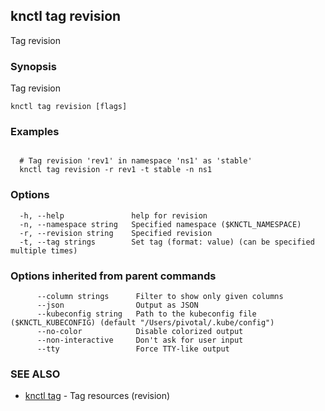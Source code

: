 ## knctl tag revision

Tag revision

### Synopsis

Tag revision

```
knctl tag revision [flags]
```

### Examples

```

  # Tag revision 'rev1' in namespace 'ns1' as 'stable'
  knctl tag revision -r rev1 -t stable -n ns1
```

### Options

```
  -h, --help               help for revision
  -n, --namespace string   Specified namespace ($KNCTL_NAMESPACE)
  -r, --revision string    Specified revision
  -t, --tag strings        Set tag (format: value) (can be specified multiple times)
```

### Options inherited from parent commands

```
      --column strings      Filter to show only given columns
      --json                Output as JSON
      --kubeconfig string   Path to the kubeconfig file ($KNCTL_KUBECONFIG) (default "/Users/pivotal/.kube/config")
      --no-color            Disable colorized output
      --non-interactive     Don't ask for user input
      --tty                 Force TTY-like output
```

### SEE ALSO

* [knctl tag](knctl_tag.md)	 - Tag resources (revision)

